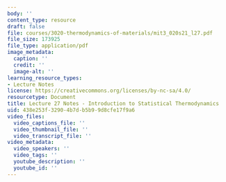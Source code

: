 ```yaml
---
body: ''
content_type: resource
draft: false
file: courses/3020-thermodynamics-of-materials/mit3_020s21_l27.pdf
file_size: 173925
file_type: application/pdf
image_metadata:
  caption: ''
  credit: ''
  image-alt: ''
learning_resource_types:
- Lecture Notes
license: https://creativecommons.org/licenses/by-nc-sa/4.0/
resourcetype: Document
title: Lecture 27 Notes - Introduction to Statistical Thermodynamics
uid: 438e253f-3290-4b7d-b5b9-9d8cfe17f9a6
video_files:
  video_captions_file: ''
  video_thumbnail_file: ''
  video_transcript_file: ''
video_metadata:
  video_speakers: ''
  video_tags: ''
  youtube_description: ''
  youtube_id: ''
---
```


